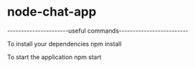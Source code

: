 # node-chat-app

----------------------useful commands-------------------------

To install your dependencies
npm install 

To start the application
npm start

